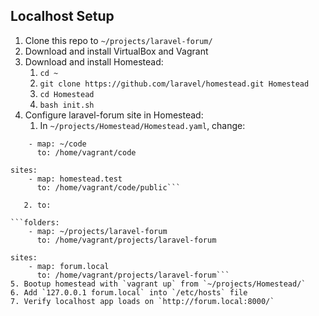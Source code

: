 ## Localhost Setup

1. Clone this repo to `~/projects/laravel-forum/`
2. Download and install VirtualBox and Vagrant
3. Download and install Homestead:
   1. `cd ~`
   2. `git clone https://github.com/laravel/homestead.git Homestead`
   3. `cd Homestead`
   4. `bash init.sh`
4. Configure laravel-forum site in Homestead:
   1. In `~/projects/Homestead/Homestead.yaml`, change:
```folders:
    - map: ~/code
      to: /home/vagrant/code

sites:
    - map: homestead.test
      to: /home/vagrant/code/public```

   2. to: 

```folders:
    - map: ~/projects/laravel-forum
      to: /home/vagrant/projects/laravel-forum

sites:
    - map: forum.local
      to: /home/vagrant/projects/laravel-forum```
5. Bootup homestead with `vagrant up` from `~/projects/Homestead/`
6. Add `127.0.0.1 forum.local` into `/etc/hosts` file
7. Verify localhost app loads on `http://forum.local:8000/`
